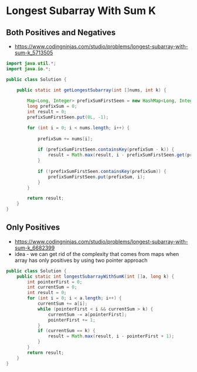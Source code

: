 # Longest Subarray With Sum K

## Both Positives and Negatives

- https://www.codingninjas.com/studio/problems/longest-subarray-with-sum-k_5713505

```java
import java.util.*;
import java.io.*;

public class Solution {

	public static int getLongestSubarray(int []nums, int k) {
		
		Map<Long, Integer> prefixSumFirstSeen = new HashMap<Long, Integer>();
		long prefixSum = 0;
		int result = 0;
		prefixSumFirstSeen.put(0L, -1);

		for (int i = 0; i < nums.length; i++) {
			
			prefixSum += nums[i];
			
			if (prefixSumFirstSeen.containsKey(prefixSum - k)) {
				result = Math.max(result, i - prefixSumFirstSeen.get(prefixSum - k));
			}
			
			if (!prefixSumFirstSeen.containsKey(prefixSum)) {
				prefixSumFirstSeen.put(prefixSum, i);
			}
		}

		return result;
	}
}
```

## Only Positives

- https://www.codingninjas.com/studio/problems/longest-subarray-with-sum-k_6682399
- idea - we can get rid of the complexity that comes from maps when array has only positives by using two pointer approach

```java
public class Solution {
    public static int longestSubarrayWithSumK(int []a, long k) {
        int pointerFirst = 0;
        int currentSum = 0;
        int result = 0;
        for (int i = 0; i < a.length; i++) {
            currentSum += a[i];
            while (pointerFirst < i && currentSum > k) {
                currentSum -= a[pointerFirst];
                pointerFirst += 1;
            }
            if (currentSum == k) {
                result = Math.max(result, i - pointerFirst + 1);
            }
        }
        return result;
    }
}
```
